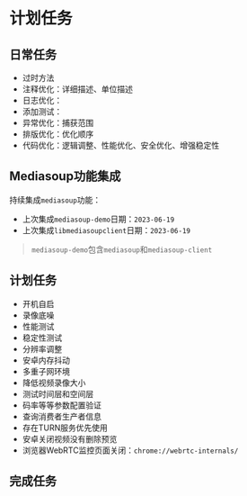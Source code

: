 # 计划任务

## 日常任务

* 过时方法
* 注释优化：详细描述、单位描述
* 日志优化：
* 添加测试：
* 异常优化：捕获范围
* 排版优化：优化顺序
* 代码优化：逻辑调整、性能优化、安全优化、增强稳定性

## Mediasoup功能集成

持续集成`mediasoup`功能：

* 上次集成`mediasoup-demo`日期：`2023-06-19`
* 上次集成`libmediasoupclient`日期：`2023-06-19`

> `mediasoup-demo`包含`mediasoup`和`mediasoup-client`

## 计划任务

* 开机自启
* 录像底噪
* 性能测试
* 稳定性测试
* 分辨率调整
* 安卓内存抖动
* 多重子网环境
* 降低视频录像大小
* 测试时间层和空间层
* 码率等等参数配置验证
* 查询消费者生产者信息
* 存在TURN服务优先使用
* 安卓关闭视频没有删除预览
* 浏览器WebRTC监控页面关闭：`chrome://webrtc-internals/`

## 完成任务

